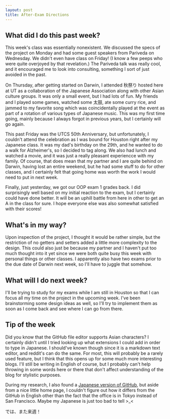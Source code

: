 ```yaml
---
layout: post
title: After-Exam Directions
---
```


## What did I do this past week?

This week's class was essentially nonexistent. We discussed the specs of the project on Monday and had some guest speakers from Pariveda on Wednesday. We didn't even have class on Friday! (I know a few peeps who were quite overjoyed by that revelation.) The Pariveda talk was really cool, and it encouraged me to look into consulting, something I sort of just avoided in the past.

On Thursday, after getting started on Darwin, I attended 秋祭り hosted here at UT as a collaboration of the Japanese Association along with other Asian culture groups. It was only a small event, but I had lots of fun. My friends and I played some games, watched some 太鼓, ate some curry rice, and jammed to my favorite song which was coincidentally played at the event as part of a rotation of various types of Japanese music. This was my first time going, mainly because I always forgot in previous years, but I certainly will go again.

This past Friday was the UTCS 50th Anniversary, but unfortunately, I couldn't attend the celebration as I was bound for Houston right after my Japanese class. It was my dad's birthday on the 29th, and he wanted to do a walk for Alzheimer's, so I decided to tag along. We also had lunch and watched a movie, and it was just a really pleasant experiencce with my family. Of course, that does mean that my partner and I are quite behind on Darwin, having lost an entire weekend, but he had some stuff to do for other classes, and I certainly felt that going home was worth the work I would need to put in next week.

Finally, just yesterday, we got our OOP exam 1 grades back. I did surprisingly well based on my initial reaction to the exam, but I certainly could have done better. It will be an uphill battle from here in other to get an A in the class for sure. I hope everyone else was also somewhat satisfied with their scores!

## What's in my way?

Upon inspection of the project, I thought it would be rather simple, but the restriction of no getters and setters added a little more complexity to the design. This could also just be because my partner and I haven't put too much thought into it yet since we were both quite busy this week with personal things or other classes. I apparently also have two exams prior to the due date of Darwin next week, so I'll have to juggle that somehow.

## What will I do next week?

I'll be trying to study for my exams while I am still in Houston so that I can focus all my time on the project in the upcoming week. I've been brainstorming some design ideas as well, so I'll try to implement them as soon as I come back and see where I can go from there.

## Tip of the week

Did you know that the GitHub file editor supports Asian characters? I certainly didn't until I tried looking up what extensions I could add in order to type in Japanese. I should've known though since it is a markdown text editor, and reddit's can do the same. For most, this will probably be a rarely used feature, but I think that this opens up for some much more interesting blogs. I'll still be writing in English of course, but I probably can't help throwing in some words here or there that don't affect understanding of the blog for stylistic purposes.

During my research, I also found a [Japanese version of GitHub](http://github.co.jp/), but aside from a nice little home page, I couldn't figure out how it differs from the GitHub in English other than the fact that the office is in Tokyo instead of San Francisco. Maybe my Japanese is just too bad to tell >_<

では、また来週！
